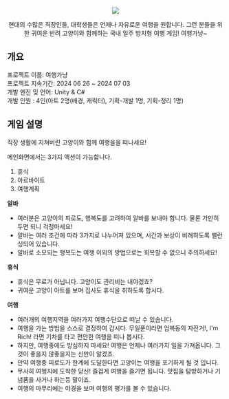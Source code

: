 <div align="center">
<img src="https://github.com/user-attachments/assets/ec0fb394-eb1e-4c23-9e65-fd867d8f185f">

현대의 수많은 직장인들, 대학생들은 언제나 자유로운 여행을 원합니다. 그런 분들을 위한 귀여운 반려 고양이와 함께하는 국내 일주 방치형 여행 게임! 여행가냥~
</div>

## 개요
  프로젝트 이름: 여행가냥<br>
  프로젝트 지속기간: 2024 06 26 ~ 2024 07 03<br>
  개발 엔진 및 언어: Unity & C#<br>
  개발 인원 : 4인(아트 2명(배경, 캐릭터), 기획-개발 1명, 기획-정리 1명)<br>

## 게임 설명

직장 생활에 지쳐버린 고양이와 함께 여행을을 떠나세요!

메인화면에서는 3가지 액션이 가능합니다.
1. 휴식
2. 아르바이트
3. 여행계획

__알바__
- 여러분은 고양이의 피로도, 행복도를 고려하여 알바를 보내야 합니다. 물론 가만히 두면 되니 걱정마세요!
- 알바는 여러 조건에 따라 3가지로 나누어져 있으며, 시간과 보상이 비례하도록 밸런싱되어 있습니다.
- 알바로 소모되는 행복도는 여행 이외의 방법으로는 회복할 수 없으니 주의하세요!

__휴식__
- 휴식은 무료가 아닙니다. 고양이도 관리비는 내야겠죠?
- 귀여운 고양이 아트를 보며 집사도 휴식을 취하도록 합시다.

__여행__
- 여러개의 여행지역을 여러가지 여행수단으로 떠날 수 있습니다.
- 여행을 가는 방법을 스스로 결정하여 갑시다. 무일푼이라면 엄복동의 자전거!, I'm Rich! 라면 기차를 타고 편안한 여행을 떠나 봅시다.
- 하지만, 여행중에도 방심하지 마세요! 여행은 언제나 여러가지 일을 가져옵니다. 그것이 좋을지 않좋을지는 신만이 알겠죠.
- 만약 여행중 피로도가 한계에 도달한다면 고양이는 여행을 포기하게 될 것 입니다.
- 무사히 여행지에 도착한 당신! 즐겁게 여행을 즐기면 됩니다. 맛집을 탐방하거나 기념품을 사거나 하는등 말이죠.
- 여행의 마무리에는 야경을 보며 여행의 평가를 볼 수 있습니다.
